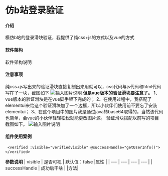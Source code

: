 # 仿b站登录验证

#### 介绍
模仿b站的登录滑块验证，我提供了纯css+js的方式以及vue的方式

#### 软件架构
软件架构说明


#### 注意事项
纯css+js写出来的验证滑块直接复制出来用就可以，css代码与js代码和html代码写在了一块，截图如下
![输入图片说明](https://images.gitee.com/uploads/images/2020/0313/223801_178e6667_5118695.png "屏幕截图.png")
 **但是vue版本的验证滑块要注意了。** 
1、vue版本的验证滑块是在vue脚手架下完成的；
2、在使用过程中，我搭配了elementui来给这个验证滑块加了一个边框，所以小伙伴们使用前不要忘了安装elementui；
3、在这个项目中的图片我是通过java转base64取得的，当然该代码也简单，会vue的小伙伴轻轻松松就能更改图片源。
验证滑块搭配以前写的项目截图如下。
![输入图片说明](https://images.gitee.com/uploads/images/2020/0313/224533_e06462c5_5118695.png "屏幕截图.png")

#### 组件使用案例

```
 <verified :visible="verifiedvisible" @successHandle="getUserInfo()"></verified>
```
 **参数说明** 
|   visible  |   是否可视  | 默认值：false    |属性 |
| --- | --- | --- | --- |
|  successHandle   | 成功后干啥    |     |方法|

